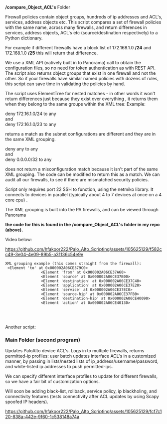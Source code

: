 
**/compare_Object_ACL's**  Folder

Firewall policies contain object groups, hundreds of ip addresses and ACL's, services, address objects etc.  This script compares a set of firewall policies with the same name, across many firewalls,  and return differences in services, address objects, ACL's etc (source/destination respectively)  to a Python dictionary.  

For example if different firewalls have a block list of 172.168.1.0 **/24** and 172.168.1.0 **/25**  this will return that difference.

  

We use a XML API (natively built in to Panorama) call to obtain the configuration files, so no need for token authentication as with REST API.  The script also returns object groups that exist in one firewall and not the other.  So if your firewalls have similar named policies with dozens of rules, this script can save time in validating the policies by hand. 

The script uses ElementTree for nested matches - in other words it won't return differences just because they exist over everything , it returns them when they belong to the same groups within the XML tree: Example:

deny 172.16.1.0/24 to any  
and  
deny 172.16.1.0/23 to any  


returns a match as the subnet configurations are different and they are in the same XML grouping.

deny any to any  
and  
deny 0.0.0.0/32 to any

does not return a misconfiguration match because it isn't part of the same XML grouping. The code can be modified to return this as a match.
We can audit all our firewalls, to see if there are mismatched security policies.

Script only requires port 22 SSH to function, using the netmiko library. It connects to devices in parallel (typically about 4 to 7 devices at once on a 4 core cpu) .

The XML grouping is built into the PA firewalls, and can be viewed through Panorama

**the code for this is found in the /compare_Object_ACL's folder
in my repo (above).**    


Video below:


https://github.com/hfakoor222/Palo_Alto_Scripting/assets/105625129/f582cc49-3e04-4e09-89b5-a31136c54e9e  



    XML grouping example (this comes straight from the firewall):
     <Element 'to' at 0x000002A06CE379C0>
                    <Element 'from' at 0x000002A06CE37A60>
                    <Element 'source' at 0x000002A06CE37B00>
                    <Element 'destination' at 0x000002A06CE37C40>
                    <Element 'application' at 0x000002A06CE37E20>
                    <Element 'service' at 0x000002A06CE37EC0>
                    <Element 'source-hip' at 0x000002A06CE37FB0>
                    <Element 'destination-hip' at 0x000002A06CE40090>
                    <Element 'action' at 0x000002A06CE40130>


  


<br/>
<br/>
      









  



        
  
Another script:
 ### Main Folder (second program)
Updates PaloAlto device ACL's. Logs in to multiple firewalls, returns permitted-ip profiles: 
user batch updates interface ACL's in a customized manner, by passing in lists/nested lists of ip_address/username/password,
and white-listed ip addresses to push permitted-ips. 


We can specify different interface profiles to update for different firewalls, so we have a fair bit of customization options.


Will soon be adding black-list, rollback, service policy, ip blackholing, and connectivity features (tests connectivity after ACL updates by using Scapy spoofed IP headers).




https://github.com/hfakoor222/Palo_Alto_Scripting/assets/105625129/fcf7c120-838a-442e-9f60-1c538148a74a


